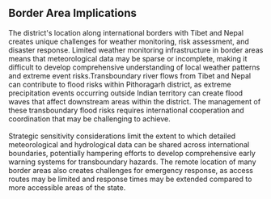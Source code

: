 ## Border Area Implications

The district's location along international borders with Tibet and Nepal creates unique challenges for weather monitoring, risk assessment, and disaster response. Limited weather monitoring infrastructure in border areas means that meteorological data may be sparse or incomplete, making it difficult to develop comprehensive understanding of local weather patterns and extreme event risks.Transboundary river flows from Tibet and Nepal can contribute to flood risks within Pithoragarh district, as extreme precipitation events occurring outside Indian territory can create flood waves that affect downstream areas within the district. The management of these transboundary flood risks requires international cooperation and coordination that may be challenging to achieve. <br> <br>
Strategic sensitivity considerations limit the extent to which detailed meteorological and hydrological data can be shared across international boundaries, potentially hampering efforts to develop comprehensive early warning systems for transboundary hazards. The remote location of many border areas also creates challenges for emergency response, as access routes may be limited and response times may be extended compared to more accessible areas of the state.

